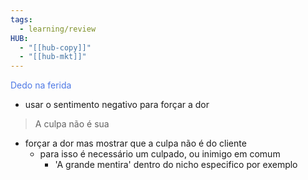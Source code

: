 ```yaml
---
tags:
  - learning/review
HUB:
  - "[[hub-copy]]"
  - "[[hub-mkt]]"
---
```



<font color = #4e79e5 >Dedo na ferida</font>
- usar o sentimento negativo para forçar a dor

> A culpa não é sua
-  forçar a dor mas mostrar que a culpa não é do cliente
	- para isso é necessário um culpado, ou inimigo em comum
		- 'A grande mentira' dentro do nicho especifico por exemplo
